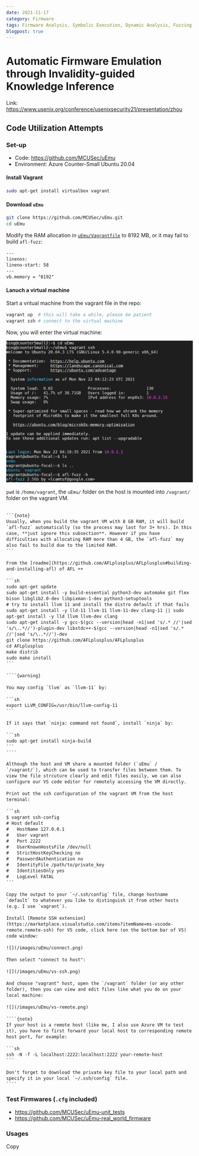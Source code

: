 ```yaml
---
date: 2021-11-17
category: Firmware
tags: Firmware Analysis, Symbolic Execution, Dynamic Analysis, Fuzzing
blogpost: true
---
```


# Automatic Firmware Emulation through Invalidity-guided Knowledge Inference

Link: https://www.usenix.org/conference/usenixsecurity21/presentation/zhou

## Code Utilization Attempts

### Set-up

- Code: https://github.com/MCUSec/uEmu
- Environment: Azure Counter-Small Ubuntu 20.04

#### Install Vagrant

```sh
sudo apt-get install virtualbox vagrant
```

#### Download `uEmu`

```sh
git clone https://github.com/MCUSec/uEmu.git
cd uEmu
```

Modify the RAM allocation in [`uEmu/Vagrantfile`](https://github.com/MCUSec/uEmu/blob/dbba62a03a19e3aa021742165c4bd80d8a9eefcb/Vagrantfile#L58) to 8192 MB, or it may fail to build `afl-fuzz`:

```{code-block} sh
---
linenos:
lineno-start: 58
---
vb.memory = "8192"
```

#### Lanuch a virtual machine

Start a vritual machine from the vagrant file in the repo:

```sh
vagrant up  # this will take a while, please be patient
vagrant ssh # connect to the virtual machine
```



Now, you will enter the virtual machine:

![](/images/uEmu/vagrant.png)

`pwd` is `/home/vagrant`, the `uEmu/` folder on the host is mounted into `/vagrant/` folder on the vagrant VM. 

`````{dropdown}  **Install AFL ++** \*

```{note}
Usually, when you build the vagrant VM with 8 GB RAM, it will build `afl-fuzz` automatically (so the process may last for 3+ hrs). In this case, **just ignore this subsection**. However if you have difficulties with allocating RAM more than 4 GB, the `afl-fuzz` may also fail to build due to the limited RAM.
```

From the [readme](https://github.com/AFLplusplus/AFLplusplus#building-and-installing-afl) of AFL ++

```sh
sudo apt-get update
sudo apt-get install -y build-essential python3-dev automake git flex bison libglib2.0-dev libpixman-1-dev python3-setuptools 
# try to install llvm 11 and install the distro default if that fails
sudo apt-get install -y lld-11 llvm-11 llvm-11-dev clang-11 || sudo apt-get install -y lld llvm llvm-dev clang 
sudo apt-get install -y gcc-$(gcc --version|head -n1|sed 's/.* //'|sed 's/\..*//')-plugin-dev libstdc++-$(gcc --version|head -n1|sed 's/.* //'|sed 's/\..*//')-dev
git clone https://github.com/AFLplusplus/AFLplusplus
cd AFLplusplus
make distrib
sudo make install
```

````{warning}

You may config `llvm` as `llvm-11` by:

```sh
export LLVM_CONFIG=/usr/bin/llvm-config-11
```

If it says that `ninja: command not found`, install `ninja` by:

```sh
sudo apt-get install ninja-build
```
````
`````

`````{dropdown} **Access vagrant VM from VS code** \*
Although the host and VM share a mounted folder (`uEmu` / `/vagrant/`), which can be used to transfer files between them. To view the file strcuture clearly and edit files easily, we can also configure our VS code editor for remotely accessing the VM directly.

Print out the ssh configuration of the vagrant VM from the host terminal:

```sh
$ vagrant ssh-config
# Host default
#   HostName 127.0.0.1
#   User vagrant
#   Port 2222
#   UserKnownHostsFile /dev/null
#   StrictHostKeyChecking no
#   PasswordAuthentication no
#   IdentityFile /path/to/private_key
#   IdentitiesOnly yes
#   LogLevel FATAL
```

Copy the output to your `~/.ssh/config` file, change hostname `default` to whatever you like to distinguish it from other hosts (e.g. I use `vagrant`).

Install [Remote SSH extension](https://marketplace.visualstudio.com/items?itemName=ms-vscode-remote.remote-ssh) for VS code, click here (on the bottom bar of VS) code window:

![](/images/uEmu/connect.png)

Then select "connect to host":

![](/images/uEmu/vs-ssh.png)

And choose "vagrant" host, open the `/vagrant` folder (or any other folder), then you can view and edit files like what you do on your local machine:

![](/images/uEmu/vs-remote.png)

````{note}
If your host is a remote host (like me, I also use Azure VM to test it), you have to first forward your local host to corresponding remote host port, for example:

```sh
ssh -N -f -L localhost:2222:localhost:2222 your-remote-host
```

Don't forget to download the private key file to your local path and specify it in your local `~/.ssh/config` file.
````
`````

### Test Firmwares (`.cfg` included)

- https://github.com/MCUSec/uEmu-unit_tests
- https://github.com/MCUSec/uEmu-real_world_firmware



### Usages

Copy 





